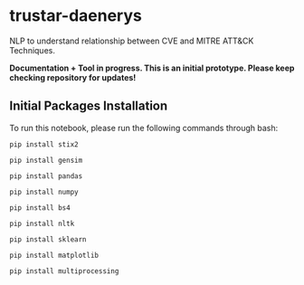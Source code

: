 # trustar-daenerys
NLP to understand relationship between CVE and MITRE ATT&amp;CK Techniques.

**Documentation + Tool in progress. This is an initial prototype. Please keep checking repository for updates!**

## Initial Packages Installation

To run this notebook, please run the following commands through bash:

`pip install stix2`

`pip install gensim`

`pip install pandas`

`pip install numpy`

`pip install bs4`

`pip install nltk`

`pip install sklearn`

`pip install matplotlib`

`pip install multiprocessing`


